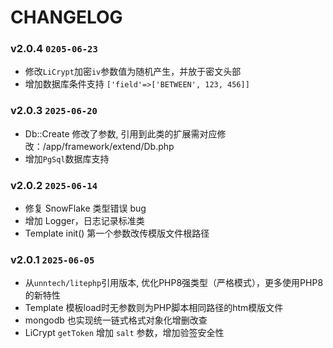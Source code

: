 CHANGELOG
=========

### v2.0.4 `0205-06-23`
* 修改`LiCrypt`加密`iv`参数值为随机产生，并放于密文头部
* 增加数据库条件支持 `['field'=>['BETWEEN', 123, 456]]` 

### v2.0.3 `2025-06-20`
* Db::Create 修改了参数, 引用到此类的扩展需对应修改：/app/framework/extend/Db.php
* 增加`PgSql`数据库支持

### v2.0.2 `2025-06-14`
* 修复 SnowFlake 类型错误 bug
* 增加 Logger，日志记录标准类
* Template init() 第一个参数改传模版文件根路径

### v2.0.1 `2025-06-05`
* 从`unntech/litephp`引用版本, 优化PHP8强类型（严格模式），更多使用PHP8的新特性
* Template 模板load时无参数则为PHP脚本相同路径的htm模版文件
* mongodb 也实现统一链式格式对象化增删改查
* LiCrypt `getToken` 增加 `salt` 参数，增加验签安全性